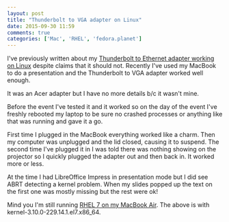 ```yaml
---
layout: post
title: "Thunderbolt to VGA adapter on Linux"
date: 2015-09-30 11:59
comments: true
categories: ['Mac', 'RHEL', 'fedora.planet']
---
```


I've previously written about my
[Thunderbolt to Ethernet adapter working on Linux](blog/2015/05/04/thunderbolt-to-ethernet-adapter-on-linux/)
despite claims that it should not. Recently I've used my MacBook to do a presentation
and the Thunderbolt to VGA adapter worked well enough.

It was an Acer adapter but I have no more details b/c it wasn't mine.

Before the event I've tested it and it worked so on the day of the event I've
freshly rebooted my laptop to be sure no crashed processes or anything like that
was running and gave it a go.

First time I plugged in the MacBook everything worked like a charm. Then my computer was
unplugged and the lid closed, causing it to suspend. The second time I've plugged it in
I was told there was nothing showing on the projector so I quickly plugged the adapter out
and then back in. It worked more or less.

At the time I had LibreOffice Impress in presentation
mode but I did see ABRT detecting a kernel problem. When my slides popped up the text
on the first one was mostly missing but the rest were ok!

Mind you I'm still running [RHEL 7 on my MacBook Air](/blog/categories/mac/). The above is
with kernel-3.10.0-229.14.1.el7.x86_64.
